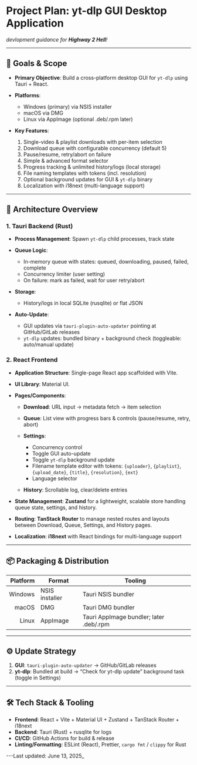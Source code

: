 # Project Plan: yt-dlp GUI Desktop Application

_devlopment guidance for **Highway 2 Hell**!_

---

## 🎯 Goals & Scope

- **Primary Objective**: Build a cross-platform desktop GUI for `yt-dlp` using Tauri + React.
- **Platforms**:

  - Windows (primary) via NSIS installer
  - macOS via DMG
  - Linux via AppImage (optional .deb/.rpm later)

- **Key Features**:

  1. Single-video & playlist downloads with per-item selection
  2. Download queue with configurable concurrency (default 5)
  3. Pause/resume, retry/abort on failure
  4. Simple & advanced format selector
  5. Progress tracking & unlimited history/logs (local storage)
  6. File naming templates with tokens (incl. resolution)
  7. Optional background updates for GUI & `yt-dlp` binary
  8. Localization with i18next (multi-language support)

---

## 🧩 Architecture Overview

### 1. Tauri Backend (Rust)

- **Process Management**: Spawn `yt-dlp` child processes, track state
- **Queue Logic**:

  - In-memory queue with states: queued, downloading, paused, failed, complete
  - Concurrency limiter (user setting)
  - On failure: mark as failed, wait for user retry/abort

- **Storage**:

  - History/logs in local SQLite (rusqlite) or flat JSON

- **Auto-Update**:

  - GUI updates via `tauri-plugin-auto-updater` pointing at GitHub/GitLab releases
  - `yt-dlp` updates: bundled binary + background check (toggleable: auto/manual update)

### 2. React Frontend

- **Application Structure**: Single-page React app scaffolded with Vite.
- **UI Library**: Material UI.
- **Pages/Components**:

  - **Download**: URL input → metadata fetch → item selection
  - **Queue**: List view with progress bars & controls (pause/resume, retry, abort)
  - **Settings**:

    - Concurrency control
    - Toggle GUI auto-update
    - Toggle `yt-dlp` background update
    - Filename template editor with tokens: `{uploader}`, `{playlist}`, `{upload_date}`, `{title}`, `{resolution}`, `{ext}`
    - Language selector

  - **History**: Scrollable log, clear/delete entries

- **State Management**: **Zustand** for a lightweight, scalable store handling queue state, settings, and history.
- **Routing**: **TanStack Router** to manage nested routes and layouts between Download, Queue, Settings, and History pages.
- **Localization**: **i18next** with React bindings for multi-language support

---

## 📦 Packaging & Distribution

| Platform | Format         | Tooling                                 |
| -------: | -------------- | --------------------------------------- |
|  Windows | NSIS installer | Tauri NSIS bundler                      |
|    macOS | DMG            | Tauri DMG bundler                       |
|    Linux | AppImage       | Tauri AppImage bundler; later .deb/.rpm |

---

## ⚙️ Update Strategy

1. **GUI**: `tauri-plugin-auto-updater` → GitHub/GitLab releases
2. **yt-dlp**: Bundled at build → “Check for yt-dlp update” background task (toggle in Settings)

---

## 🛠️ Tech Stack & Tooling

- **Frontend**: React + Vite + Material UI + Zustand + TanStack Router + i18next
- **Backend**: Tauri (Rust) + rusqlite for logs
- **CI/CD**: GitHub Actions for build & release
- **Linting/Formatting**: ESLint (React), Prettier, `cargo fmt` / `clippy` for Rust

\---Last updated: June 13, 2025\_
